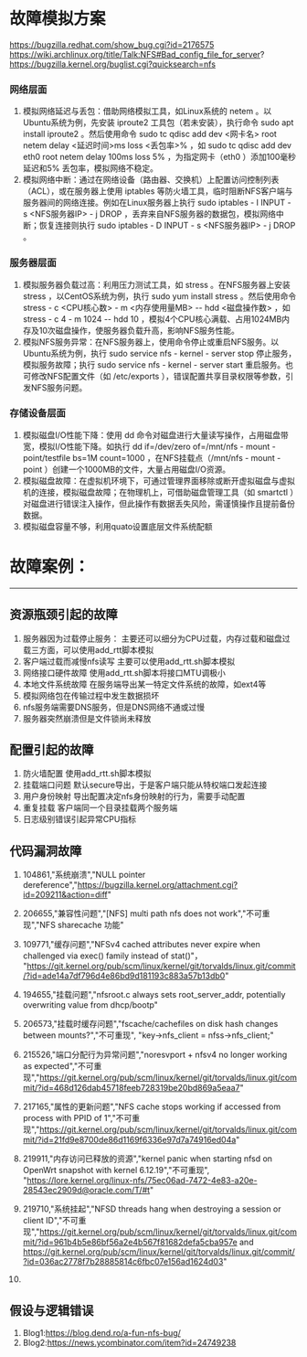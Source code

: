 # 故障模拟方案
https://bugzilla.redhat.com/show_bug.cgi?id=2176575
https://wiki.archlinux.org/title/Talk:NFS#Bad_config_file_for_server?
https://bugzilla.kernel.org/buglist.cgi?quicksearch=nfs
### 网络层面
1. 模拟网络延迟与丢包：借助网络模拟工具，如Linux系统的 netem 。以Ubuntu系统为例，先安装 iproute2 工具包（若未安装），执行命令 sudo apt install iproute2 。然后使用命令 sudo tc qdisc add dev <网卡名> root netem delay <延迟时间>ms loss <丢包率>% ，如 sudo tc qdisc add dev eth0 root netem delay 100ms loss 5% ，为指定网卡（eth0 ）添加100毫秒延迟和5% 丢包率，模拟网络不稳定。
2. 模拟网络中断：通过在网络设备（路由器、交换机）上配置访问控制列表（ACL），或在服务器上使用 iptables 等防火墙工具，临时阻断NFS客户端与服务器间的网络连接。例如在Linux服务器上执行 sudo iptables - I INPUT - s <NFS服务器IP> - j DROP ，丢弃来自NFS服务器的数据包，模拟网络中断；恢复连接则执行 sudo iptables - D INPUT - s <NFS服务器IP> - j DROP 。
### 服务器层面
1. 模拟服务器负载过高：利用压力测试工具，如 stress 。在NFS服务器上安装 stress ，以CentOS系统为例，执行 sudo yum install stress 。然后使用命令 stress - c <CPU核心数> - m <内存使用量MB> -- hdd <磁盘操作数> ，如 stress - c 4 - m 1024 -- hdd 10 ，模拟4个CPU核心满载、占用1024MB内存及10次磁盘操作，使服务器负载升高，影响NFS服务性能。
2. 模拟NFS服务异常：在NFS服务器上，使用命令停止或重启NFS服务。以Ubuntu系统为例，执行 sudo service nfs - kernel - server stop 停止服务，模拟服务故障；执行 sudo service nfs - kernel - server start 重启服务。也可修改NFS配置文件（如 /etc/exports ），错误配置共享目录权限等参数，引发NFS服务问题。
### 存储设备层面
1. 模拟磁盘I/O性能下降：使用 dd 命令对磁盘进行大量读写操作，占用磁盘带宽，模拟I/O性能下降。如执行 dd if=/dev/zero of=/mnt/nfs - mount - point/testfile bs=1M count=1000 ，在NFS挂载点（/mnt/nfs - mount - point ）创建一个1000MB的文件，大量占用磁盘I/O资源。
2. 模拟磁盘故障：在虚拟机环境下，可通过管理界面移除或断开虚拟磁盘与虚拟机的连接，模拟磁盘故障；在物理机上，可借助磁盘管理工具（如 smartctl ）对磁盘进行错误注入操作，但此操作有数据丢失风险，需谨慎操作且提前备份数据。
3. 模拟磁盘容量不够，利用quato设置底层文件系统配额

# 故障案例：
---
## 资源瓶颈引起的故障
1. 服务器因为过载停止服务：
主要还可以细分为CPU过载，内存过载和磁盘过载三方面，可以使用add_rtt脚本模拟 
2. 客户端过载而减慢nfs读写
主要可以使用add_rtt.sh脚本模拟
3. 网络接口硬件故障
使用add_rtt.sh脚本将接口MTU调极小
4. 本地文件系统故障
在服务端导出某一特定文件系统的故障，如ext4等
5. 模拟网络包在传输过程中发生数据损坏
6. nfs服务端需要DNS服务，但是DNS网络不通或过慢
7. 服务器突然崩溃但是文件锁尚未释放



## 配置引起的故障
1. 防火墙配置
使用add_rtt.sh脚本模拟
2. 挂载端口问题
默认secure导出，于是客户端只能从特权端口发起连接
3. 用户身份映射
导出配置决定nfs身份映射的行为，需要手动配置
4. 重复挂载
客户端同一个目录挂载两个服务端
5. 日志级别错误引起异常CPU指标

## 代码漏洞故障
1. 104861,"系统崩溃","NULL pointer dereference","https://bugzilla.kernel.org/attachment.cgi?id=209211&action=diff"
2. 206655,"兼容性问题","[NFS] multi path nfs does not work","不可重现","NFS sharecache 功能"
3. 109771,"缓存问题","NFSv4 cached attributes never expire when challenged via exec() family instead of stat()"， "https://git.kernel.org/pub/scm/linux/kernel/git/torvalds/linux.git/commit/?id=ade14a7df796d4e86bd9d181193c883a57b13db0"
4. 194655,"挂载问题","nfsroot.c always sets root_server_addr, potentially overwriting value from dhcp/bootp"
5. 206573,"挂载时缓存问题","fscache/cachefiles on disk hash changes between mounts?","不可重现", "key->nfs_client = nfss->nfs_client;"
6. 215526,"端口分配行为异常问题","noresvport + nfsv4 no longer working as expected","不可重现","https://git.kernel.org/pub/scm/linux/kernel/git/torvalds/linux.git/commit/?id=468d126dab45718feeb728319be20bd869a5eaa7"

7. 217165,"属性的更新问题","NFS cache stops working if accessed from process with PPID of 1","不可重现","https://git.kernel.org/pub/scm/linux/kernel/git/torvalds/linux.git/commit/?id=21fd9e8700de86d1169f6336e97d7a74916ed04a"
8. 219911,"内存访问已释放的资源","kernel panic when starting nfsd on OpenWrt snapshot with kernel 6.12.19","不可重现", "https://lore.kernel.org/linux-nfs/75ec06ad-7472-4e83-a20e-28543ec2909d@oracle.com/T/#t"
9. 219710,"系统挂起","NFSD threads hang when destroying a session or client ID","不可重现","https://git.kernel.org/pub/scm/linux/kernel/git/torvalds/linux.git/commit/?id=961b4b5e86bf56a2e4b567f81682defa5cba957e and https://git.kernel.org/pub/scm/linux/kernel/git/torvalds/linux.git/commit/?id=036ac2778f7b28885814c6fbc07e156ad1624d03"
10. 

## 假设与逻辑错误
1. Blog1:https://blog.dend.ro/a-fun-nfs-bug/
2. Blog2:https://news.ycombinator.com/item?id=24749238